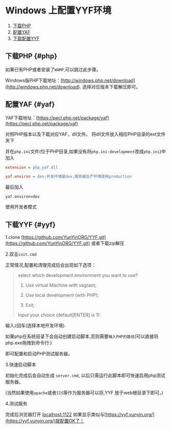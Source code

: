 Windows 上配置YYF环境
===================

1. [下载PHP](#php)
2. [配置YAF](#yaf)
3. [下载配置YYF](#yyf)

## 下载PHP {#php}

如果已有PHP或者安装了`WAMP`,可以跳过此步骤。

Windows版PHP下载地址：[http://windows.php.net/download](http://windows.php.net/download). 选择对应版本下载解压即可。


## 配置YAF {#yaf}

YAF下载地址：[https://pecl.php.net/package/yaf](https://pecl.php.net/package/yaf)

对照PHP版本以及下载对应YAF，dll文件。 将dll文件放入相应PHP目录的ext文件夹下

并在`php.ini`文件(位于PHP目录,如果没有将`php.ini-development`改成`php.ini`)中加入

```ini
extension = php_yaf.dll

yaf.environ = dev;开发环境是dev,服务器生产环境使用production
```

最后加入
```
yaf.environ=dev
```
使用开发者模式

## 下载YYF {#yyf}

1.clone [https://github.com/YunYinORG/YYF.git](https://github.com/YunYinORG/YYF.git) 或者下载zip解压

2.双击`init.cmd`

正常情况,配置和清理完成后会出现如下选项：


>select which development environment you want to use?
>
>  1) Use virtual Machine with vagrant;
>
>  2) Use local development (with PHP);
>
>  0) Exit;
>
>
>Input your choice (default[ENTER] is 1):


输入`2`回车(选择本地开发环境).

如果php在系统目录下会自动创建启动脚本,否则需要`输入PHP的路径`(可以直接将php.exe拖拽到命令行:)

即可配置和启动PHP测试服务器。

3.快速启动脚本

初始化完成后会自动生成 `server.cmd`, 以后只需运行此脚本即可快速启用php测试服务器。

(当然如果使用`apache`或者`IIS`等作为服务器可以将,YYF 放于web根目录下即可。)

4.测试服务

完成后浏览器打开 [localhost:1122](http://localhost:1122) 如果显示类似与[https://yyf.yunyin.org/](https://yyf.yunyin.org/)就配置OK了！
